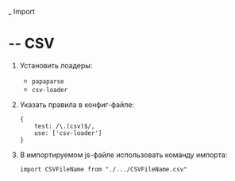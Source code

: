 \_ Import

# -- CSV

1. Установить лоадеры:

   - `papaparse`
   - `csv-loader`

1. Указать правила в конфиг-файле:

   ```
   {
       test: /\.(csv)$/,
       use: ['csv-loader']
   }
   ```

1. В импортируемом js-файле использовать команду импорта:

   ```
   import CSVFileName from "./.../CSVFileName.csv"
   ```
